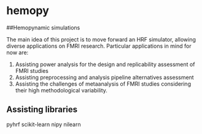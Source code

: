 # hemopy
##Hemopynamic simulations

The main idea of this project is to move forward an HRF simulator, allowing diverse applications on FMRI research. Particular applications in mind for now are: 

1. Assisting power analysis for the design and replicability assessment of FMRI studies
2. Assisting preprocessing and analysis pipeline alternatives assessment
3. Assisting the challenges of metaanalysis of FMRI studies considering their high methodological variability.

## Assisting libraries
pyhrf
scikit-learn
nipy
nilearn
